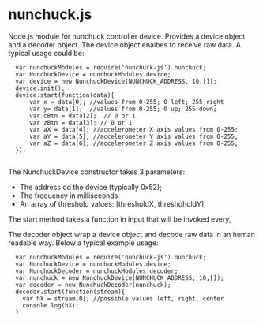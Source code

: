 # nunchuck.js
Node.js module for nunchuck controller device. Provides a device object and a decoder object.
The device object enalbes to receive raw data. A typical usage could be:

```
  var nunchuckModules = require('nunchuck-js').nunchuck;
  var NunchuckDevice = nunchuckModules.device;
  var device = new NunchuckDevice(NUNCHUCK_ADDRESS, 10,[]);
  device.init();
  device.start(function(data){
      var x = data[0]; //values from 0-255; 0 left; 255 right
      var y= data[1];  //values from 0-255; 0 up; 255 down;
      var cBtn = data[2];  // 0 or 1
      var zBtn = data[3]; // 0 or 1
      var aX = data[4]; //accelerometer X axis values from 0-255;
      var aY = data[5]; //accelerometer Y axis values from 0-255;
      var aZ = data[6]; //accelerometer Z axis values from 0-255;
  });
  
```
The NunchuckDevice constructor takes 3 parameters:
 - The address od the device (typically 0x52);
 - The frequency in milliseconds
 - An array of threshold values: [thresholdX, threshoholdY], 
 
The start method takes a function in input that will be invoked every, 

The decoder object wrap a device object and decode raw data in an human readable way. Below a typical example usage:
```
  var nunchuckModules = require('nunchuck-js').nunchuck;
  var NunchuckDevice = nunchuckModules.device;
  var NunchuckDecoder = nunchuckModules.decoder;
  var nunchuck = new NunchuckDevice(NUNCHUCK_ADDRESS, 10,[]);
  var decoder = new NunchuckDecoder(nunchuck);
  decoder.start(function(stream){
    var hX = stream[0]; //possible values left, right, center
    console.log(hX);
  }
```
